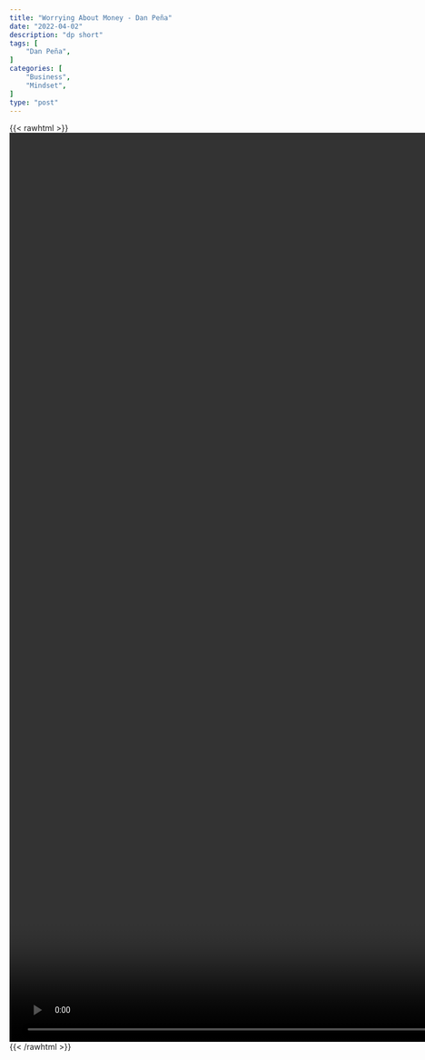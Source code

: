 ```yaml
---
title: "Worrying About Money - Dan Peña"
date: "2022-04-02"
description: "dp short"
tags: [
    "Dan Peña",
]
categories: [
    "Business",
    "Mindset",
]
type: "post"
---
```

{{< rawhtml >}}
    <video style="height:40vh;width:auto" overflow="hidden" controls>
        <source src="https://clips.dev00ps.com/Dan_Peña/Why_Dan_Peña_Don_t_Worry_About_Saving_Money_-_Dan_Peña_Shorts.mp4" type="video/mp4"> 
    </video>
{{< /rawhtml >}}